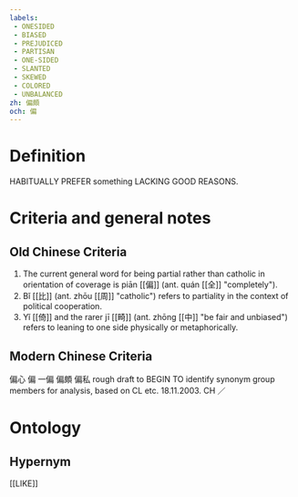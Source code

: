 ```yaml
---
labels: 
 - ONESIDED
 - BIASED
 - PREJUDICED
 - PARTISAN
 - ONE-SIDED
 - SLANTED
 - SKEWED
 - COLORED
 - UNBALANCED
zh: 偏頗
och: 偏
---
```


# Definition
HABITUALLY PREFER something LACKING GOOD REASONS.
# Criteria and general notes
## Old Chinese Criteria
1. The current general word for being partial rather than catholic in orientation of coverage is piān [[偏]] (ant. quán [[全]] "completely").
2. Bǐ [[比]] (ant. zhōu [[周]] "catholic") refers to partiality in the context of political cooperation.
3. Yǐ [[倚]] and the rarer jī [[畸]] (ant. zhōng [[中]] "be fair and unbiased") refers to leaning to one side physically or metaphorically.
## Modern Chinese Criteria
偏心
偏
一偏
偏頗
偏私
rough draft to BEGIN TO identify synonym group members for analysis, based on CL etc. 18.11.2003. CH ／
# Ontology

## Hypernym
[[LIKE]]